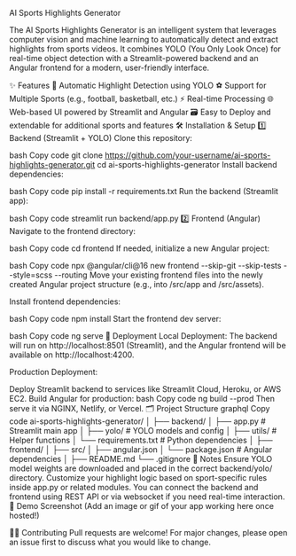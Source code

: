 AI Sports Highlights Generator

The AI Sports Highlights Generator is an intelligent system that leverages computer vision and machine learning to automatically detect and extract highlights from sports videos. It combines YOLO (You Only Look Once) for real-time object detection with a Streamlit-powered backend and an Angular frontend for a modern, user-friendly interface.

✨ Features
🎯 Automatic Highlight Detection using YOLO
⚽ Support for Multiple Sports (e.g., football, basketball, etc.)
⚡ Real-time Processing
🌐 Web-based UI powered by Streamlit and Angular
🗃️ Easy to Deploy and extendable for additional sports and features
🛠️ Installation & Setup
1️⃣ Backend (Streamlit + YOLO)
Clone this repository:

bash
Copy code
git clone https://github.com/your-username/ai-sports-highlights-generator.git
cd ai-sports-highlights-generator
Install backend dependencies:

bash
Copy code
pip install -r requirements.txt
Run the backend (Streamlit app):

bash
Copy code
streamlit run backend/app.py
2️⃣ Frontend (Angular)
Navigate to the frontend directory:

bash
Copy code
cd frontend
If needed, initialize a new Angular project:

bash
Copy code
npx @angular/cli@16 new frontend --skip-git --skip-tests --style=scss --routing
Move your existing frontend files into the newly created Angular project structure (e.g., into /src/app and /src/assets).

Install frontend dependencies:

bash
Copy code
npm install
Start the frontend dev server:

bash
Copy code
ng serve
🚀 Deployment
Local Deployment: The backend will run on http://localhost:8501 (Streamlit), and the Angular frontend will be available on http://localhost:4200.

Production Deployment:

Deploy Streamlit backend to services like Streamlit Cloud, Heroku, or AWS EC2.
Build Angular for production:
bash
Copy code
ng build --prod
Then serve it via NGINX, Netlify, or Vercel.
🗂️ Project Structure
graphql
Copy code
ai-sports-highlights-generator/
│
├── backend/
│   ├── app.py               # Streamlit main app
│   ├── yolo/                # YOLO models and config
│   ├── utils/               # Helper functions
│   └── requirements.txt     # Python dependencies
│
├── frontend/
│   ├── src/
│   ├── angular.json
│   └── package.json         # Angular dependencies
│
├── README.md
└── .gitignore
📢 Notes
Ensure YOLO model weights are downloaded and placed in the correct backend/yolo/ directory.
Customize your highlight logic based on sport-specific rules inside app.py or related modules.
You can connect the backend and frontend using REST API or via websocket if you need real-time interaction.
📸 Demo Screenshot
(Add an image or gif of your app working here once hosted!)

🧑‍💻 Contributing
Pull requests are welcome! For major changes, please open an issue first to discuss what you would like to change.